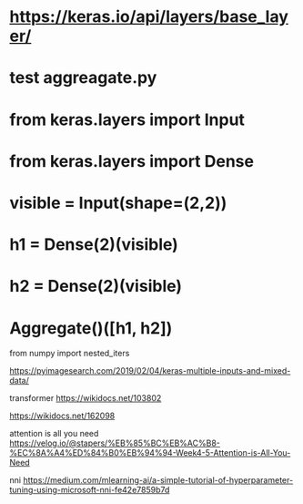 # https://keras.io/api/layers/base_layer/
# test aggreagate.py
# from keras.layers import Input
# from keras.layers import Dense
# visible = Input(shape=(2,2))
# h1 = Dense(2)(visible) 
# h2 = Dense(2)(visible) 
# Aggregate()([h1, h2])


from numpy import nested_iters


https://pyimagesearch.com/2019/02/04/keras-multiple-inputs-and-mixed-data/

transformer
https://wikidocs.net/103802

https://wikidocs.net/162098


attention is all you need 
https://velog.io/@stapers/%EB%85%BC%EB%AC%B8-%EC%8A%A4%ED%84%B0%EB%94%94-Week4-5-Attention-is-All-You-Need

nni
https://medium.com/mlearning-ai/a-simple-tutorial-of-hyperparameter-tuning-using-microsoft-nni-fe42e7859b7d